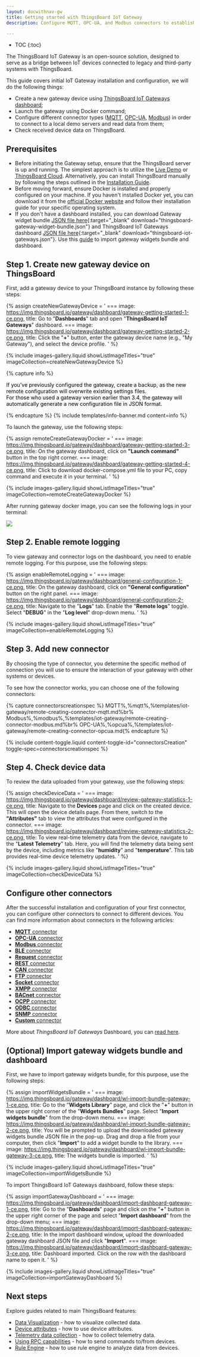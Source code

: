 ```yaml
---
layout: docwithnav-gw
title: Getting started with ThingsBoard IoT Gateway
description: Configure MQTT, OPC-UA, and Modbus connectors to establish connections with their respective demo servers in the Docker container and retrieve data.

---
```


* TOC
{:toc}

The ThingsBoard IoT Gateway is an open-source solution, designed to serve as a bridge between IoT devices connected to 
legacy and third-party systems with ThingsBoard.

This guide covers initial IoT Gateway installation and configuration, we will do the following things:
- Create a new gateway device using [ThingsBoard IoT Gateways dashboard](#prerequisites);
- Launch the gateway using Docker command;
- Configure different connector types ([MQTT](/docs/iot-gateway/config/mqtt/), [OPC-UA](/docs/iot-gateway/config/opc-ua/), [Modbus](/docs/iot-gateway/config/modbus/)) in order to connect to a local demo servers and read data from them;
- Check received device data on ThingsBoard.

## Prerequisites

- Before initiating the Gateway setup, ensure that the ThingsBoard server is up and running. The simplest approach is to utilize the [Live Demo](https://demo.thingsboard.io) or [ThingsBoard Cloud](https://thingsboard.cloud). Alternatively, you can install ThingsBoard manually by following the steps outlined in the [Installation Guide](/docs/user-guide/install/installation-options/).
- Before moving forward, ensure Docker is installed and properly configured on your machine. If you haven't installed Docker yet, you can download it from the [official Docker website](https://docs.docker.com/engine/install/) and follow their installation guide for your specific operating system. 
- If you don't have a dashboard installed, you can download Gateway widget bundle [JSON file here](/docs/iot-gateway/resources/thingsboard-gateway-widget-bundle.json){:target="_blank" download="thingsboard-gateway-widget-bundle.json"} and ThingsBoard IoT Gateways dashboard [JSON file here](/docs/iot-gateway/resources/thingsboard-iot-gateways.json){:target="_blank" download="thingsboard-iot-gateways.json"}. Use this [guide](#optional-import-gateway-widgets-bundle-and-dashboard) to import gateway widgets bundle and dashboard.

## Step 1. Create new gateway device on ThingsBoard

First, add a gateway device to your ThingsBoard instance by following these steps:

{% assign createNewGatewayDevice = '
    ===
        image: https://img.thingsboard.io/gateway/dashboard/gateway-getting-started-1-ce.png,
        title: Go to "**Dashboards**" tab and open "**ThingsBoard IoT Gateways**" dashboard.
    ===
        image: https://img.thingsboard.io/gateway/dashboard/gateway-getting-started-2-ce.png,
        title: Click the "**+**" button, enter the gateway device name (e.g., "My Gateway"), and select the device profile.
'
%}

{% include images-gallery.liquid showListImageTitles="true" imageCollection=createNewGatewayDevice %} 

{% capture info %}
<div>
  <p>
    <span style="color:black">If you've previously configured the gateway, create a backup, as the new remote configuration will overwrite existing settings files.  
    <br>For those who used a gateway version earlier than 3.4, the gateway will automatically generate a new configuration file in JSON format.</span>
  </p>
</div>
{% endcapture %}
{% include templates/info-banner.md content=info %}

To launch the gateway, use the following steps:

{% assign remoteCreateGatewayDocker = '
    ===
        image: https://img.thingsboard.io/gateway/dashboard/gateway-getting-started-3-ce.png,
        title: On the gateway dashboard, click on **"Launch command"** button in the top right corner.
    ===
        image: https://img.thingsboard.io/gateway/dashboard/gateway-getting-started-4-ce.png,
        title: Click to download docker-compose.yml file to your PC, copy command and execute it in your terminal.
'
%}

{% include images-gallery.liquid showListImageTitles="true" imageCollection=remoteCreateGatewayDocker %}

After running gateway docker image, you can see the following logs in your terminal:

![](https://img.thingsboard.io/gateway/dashboard/launch-gateway-docker.png)

## Step 2. Enable remote logging

To view gateway and connector logs on the dashboard, you need to enable remote logging. For this purpose, 
use the following steps:

{% assign enableRemoteLogging = '
    ===
        image: https://img.thingsboard.io/gateway/dashboard/general-configuration-1-ce.png,
        title: On the gateway dashboard, click on **"General configuration"** button on the right panel.
    ===
        image: https://img.thingsboard.io/gateway/dashboard/general-configuration-2-ce.png,
        title: Navigate to the "**Logs**" tab. Enable the "**Remote logs**" toggle. Select "**DEBUG**" in the "**Log level**" drop-down menu.
'
%}

{% include images-gallery.liquid showListImageTitles="true" imageCollection=enableRemoteLogging %}

## Step 3. Add new connector

By choosing the type of connector, you determine the specific method of connection you will use to ensure the 
interaction of your gateway with other systems or devices.

To see how the connector works, you can choose one of the following connectors:

{% capture connectorscreationspec %}
MQTT<small></small>%,%mqtt%,%templates/iot-gateway/remote-creating-connector-mqtt.md%br%
Modbus<small></small>%,%modbus%,%templates/iot-gateway/remote-creating-connector-modbus.md%br%
OPC-UA<small></small>%,%opcua%,%templates/iot-gateway/remote-creating-connector-opcua.md{% endcapture %}

{% include content-toggle.liquid content-toggle-id="connectorsCreation" toggle-spec=connectorscreationspec %}

## Step 4. Check device data

To review the data uploaded from your gateway, use the following steps:

{% assign checkDeviceData = '
    ===
        image: https://img.thingsboard.io/gateway/dashboard/review-gateway-statistics-1-ce.png,
        title: Navigate to the **Devices** page and click on the created device. This will open the device details page. From there, switch to the **"Attributes"** tab to view the attributes that were configured in the connector.
    ===
        image: https://img.thingsboard.io/gateway/dashboard/review-gateway-statistics-2-ce.png,
        title: To view real-time telemetry data from the device, navigate to the "**Latest Telemetry**" tab. Here, you will find the telemetry data being sent by the device, including metrics like "**humidity**" and "**temperature**". This tab provides real-time device telemetry updates.
'
%}

{% include images-gallery.liquid showListImageTitles="true" imageCollection=checkDeviceData %}

## Configure other connectors

After the successful installation and configuration of your first connector, you can configure other connectors to 
connect to different devices. You can find more information about connectors in the following articles:  
 - [**MQTT** connector](/docs/iot-gateway/config/mqtt/)
 - [**OPC-UA** connector](/docs/iot-gateway/config/opc-ua/)
 - [**Modbus** connector](/docs/iot-gateway/config/modbus/)
 - [**BLE** connector](/docs/iot-gateway/config/ble/)
 - [**Request** connector](/docs/iot-gateway/config/request/)
 - [**REST** connector](/docs/iot-gateway/config/rest/)
 - [**CAN** connector](/docs/iot-gateway/config/can/)
 - [**FTP** connector](/docs/iot-gateway/config/ftp/)
 - [**Socket** connector](/docs/iot-gateway/config/socket/)
 - [**XMPP** connector](/docs/iot-gateway/config/xmpp/)
 - [**BACnet** connector](/docs/iot-gateway/config/bacnet/)
 - [**OCPP** connector](/docs/iot-gateway/config/ocpp/)
 - [**ODBC** connector](/docs/iot-gateway/config/odbc/)
 - [**SNMP** connector](/docs/iot-gateway/config/snmp/)
 - [**Custom** connector](/docs/iot-gateway/custom/)

More about *ThingsBoard IoT Gateways* Dashboard, you can [read here](/docs/iot-gateway/guides/how-to-enable-remote-configuration/).

## (Optional) Import gateway widgets bundle and dashboard

First, we have to import gateway widgets bundle, for this purpose, use the following steps:

{% assign importWidgetsBundle = '
    ===
        image: https://img.thingsboard.io/gateway/dashboard/wl-import-bundle-gateway-1-ce.png,
        title: Go to the "**Widgets Library**" page, and click the "**+**" button in the upper right corner of the "**Widgets Bundles**" page. Select "**Import widgets bundle**" from the drop-down menu.
    ===
        image: https://img.thingsboard.io/gateway/dashboard/wl-import-bundle-gateway-2-ce.png,
        title: You will be prompted to upload the downloaded gateway widgets bundle JSON file in the pop-up. Drag and drop a file from your computer, then click "**Import**" to add a widget bundle to the library.
    ===
        image: https://img.thingsboard.io/gateway/dashboard/wl-import-bundle-gateway-3-ce.png,
        title: The widgets bundle is imported.
'
%}

{% include images-gallery.liquid showListImageTitles="true" imageCollection=importWidgetsBundle %} 

To import ThingsBoard IoT Gateways dashboard, follow these steps:

{% assign importGatewayDashboard = '
    ===
        image: https://img.thingsboard.io/gateway/dashboard/import-dashboard-gateway-1-ce.png,
        title: Go to the "**Dashboards**" page and click on the "**+**" button in the upper right corner of the page and select "**Import dashboard**" from the drop-down menu;
    ===
        image: https://img.thingsboard.io/gateway/dashboard/import-dashboard-gateway-2-ce.png,
        title: In the import dashboard window, upload the downloaded gateway dashboard JSON file and click "**Import**".
    ===
        image: https://img.thingsboard.io/gateway/dashboard/import-dashboard-gateway-3-ce.png,
        title: Dashboard imported. Click on the row with the dashboard name to open it.
'
%}

{% include images-gallery.liquid showListImageTitles="true" imageCollection=importGatewayDashboard %} 

## Next steps

Explore guides related to main ThingsBoard features:

 - [Data Visualization](/docs/user-guide/visualization/) - how to visualize collected data.
 - [Device attributes](/docs/user-guide/attributes/) - how to use device attributes.
 - [Telemetry data collection](/docs/user-guide/telemetry/) - how to collect telemetry data.
 - [Using RPC capabilities](/docs/user-guide/rpc/) - how to send commands to/from devices.
 - [Rule Engine](/docs/user-guide/rule-engine/) - how to use rule engine to analyze data from devices.
